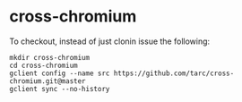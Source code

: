 # cross-chromium 

To checkout, instead of just clonin issue the following:

    mkdir cross-chromium
    cd cross-chromium
    gclient config --name src https://github.com/tarc/cross-chromium.git@master
    gclient sync --no-history

